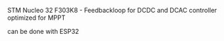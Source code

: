 STM Nucleo 32 F303K8 - Feedbackloop for DCDC and DCAC controller optimized for MPPT

can be done with ESP32 
